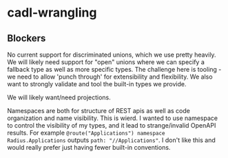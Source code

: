 # cadl-wrangling

## Blockers

No current support for discriminated unions, which we use pretty heavily. We will likely need support for "open" unions where we can specify a fallback type as well as more specific types. The challenge here is tooling - we need to allow 'punch through' for extensibility and flexibility. We also want to strongly validate and tool the built-in types we provide.

We will likely want/need projections.

Namespaces are both for structure of REST apis as well as code organization and name visibility. This is wierd. I wanted to use namespace to control the visibility of my types, and it lead to strange/invalid OpenAPI results. For example `@route("Applications") namespace Radius.Applications` outputs `path: "//Applications"`. I don't like this and would really prefer just having fewer built-in conventions.